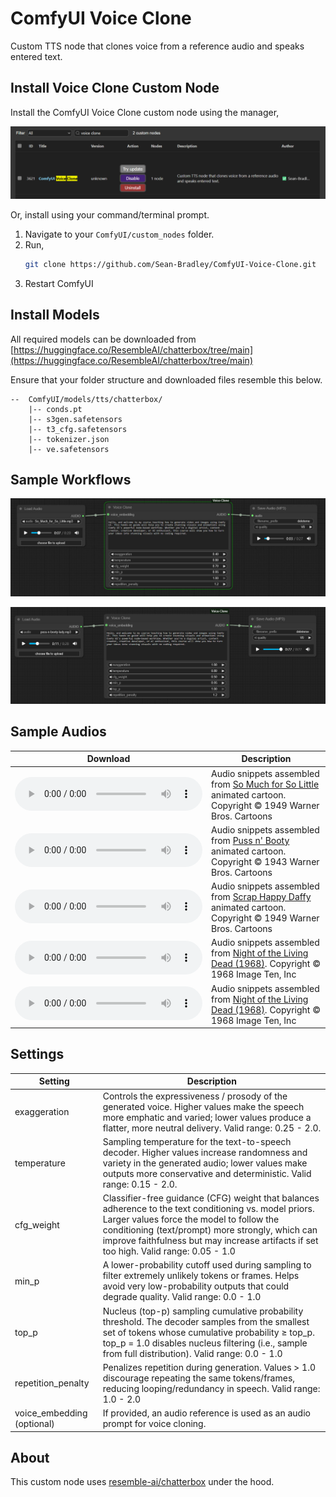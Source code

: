 # ComfyUI Voice Clone

Custom TTS node that clones voice from a reference audio and speaks entered text.

## Install Voice Clone Custom Node

Install the ComfyUI Voice Clone custom node using the manager,

![](./docs/voice-clone-manager.png)

Or, install using your command/terminal prompt.

1. Navigate to your `ComfyUI/custom_nodes` folder.
2. Run,
   ```bash
   git clone https://github.com/Sean-Bradley/ComfyUI-Voice-Clone.git
   ```
3. Restart ComfyUI

## Install Models

All required models can be downloaded from [https://huggingface.co/ResembleAI/chatterbox/tree/main](https://huggingface.co/ResembleAI/chatterbox/tree/main)

Ensure that your folder structure and downloaded files resemble this below.

```text
--  ComfyUI/models/tts/chatterbox/
    |-- conds.pt
    |-- s3gen.safetensors
    |-- t3_cfg.safetensors
    |-- tokenizer.json
    |-- ve.safetensors
```

## Sample Workflows

![So_Much_for_So_Little](./docs/voice-clone-1.jpg)

![Puss_n%27_Booty](./docs/voice-clone-2.png)

## Sample Audios

| Download                                                                               | Description                                                                                                                                                         |
| -------------------------------------------------------------------------------------- | ------------------------------------------------------------------------------------------------------------------------------------------------------------------- |
| ![So_Much_for_So_Little.mp3](docs/So_Much_for_So_Little.mp3)                           | Audio snippets assembled from [So Much for So Little](https://en.wikipedia.org/wiki/So_Much_for_So_Little) animated cartoon. Copyright © 1949 Warner Bros. Cartoons |
| ![puss-n-booty-lady.mp3](docs/puss-n-booty-lady.mp3)                                   | Audio snippets assembled from [Puss n' Booty](https://en.wikipedia.org/wiki/Puss_n%27_Booty) animated cartoon. Copyright © 1943 Warner Bros. Cartoons               |
| ![scrap-happy-daffy-duck.mp3](docs/scrap-happy-daffy-duck.mp3)                         | Audio snippets assembled from [Scrap Happy Daffy](https://en.wikipedia.org/wiki/Scrap_Happy_Daffy) animated cartoon. Copyright © 1949 Warner Bros. Cartoons         |
| ![Night of the Living Dead 1968 (man)](docs/Night-of-the-Living-Dead-1968-man.mp3)     | Audio snippets assembled from [Night of the Living Dead (1968)](https://en.wikipedia.org/wiki/Night_of_the_Living_Dead). Copyright © 1968 Image Ten, Inc            |
| ![Night of the Living Dead 1968 (woman)](docs/Night-of-the-Living-Dead-1968-woman.mp3) | Audio snippets assembled from [Night of the Living Dead (1968)](https://en.wikipedia.org/wiki/Night_of_the_Living_Dead). Copyright © 1968 Image Ten, Inc            |

## Settings

| Setting                    | Description                                                                                                                                                                                                                                                                                       |
| -------------------------- | ------------------------------------------------------------------------------------------------------------------------------------------------------------------------------------------------------------------------------------------------------------------------------------------------- |
| exaggeration               | Controls the expressiveness / prosody of the generated voice. Higher values make the speech more emphatic and varied; lower values produce a flatter, more neutral delivery. Valid range: 0.25 - 2.0.                                                                                             |
| temperature                | Sampling temperature for the text-to-speech decoder. Higher values increase randomness and variety in the generated audio; lower values make outputs more conservative and deterministic. Valid range: 0.15 - 2.0.                                                                                |
| cfg_weight                 | Classifier-free guidance (CFG) weight that balances adherence to the text conditioning vs. model priors. Larger values force the model to follow the conditioning (text/prompt) more strongly, which can improve faithfulness but may increase artifacts if set too high. Valid range: 0.05 - 1.0 |
| min_p                      | A lower-probability cutoff used during sampling to filter extremely unlikely tokens or frames. Helps avoid very low-probability outputs that could degrade quality. Valid range: 0.0 - 1.0                                                                                                        |
| top_p                      | Nucleus (top-p) sampling cumulative probability threshold. The decoder samples from the smallest set of tokens whose cumulative probability ≥ top_p. top_p = 1.0 disables nucleus filtering (i.e., sample from full distribution). Valid range: 0.0 - 1.0                                         |
| repetition_penalty         | Penalizes repetition during generation. Values > 1.0 discourage repeating the same tokens/frames, reducing looping/redundancy in speech. Valid range: 1.0 - 2.0                                                                                                                                   |
| voice_embedding (optional) | If provided, an audio reference is used as an audio prompt for voice cloning.                                                                                                                                                                                                                     |

## About

This custom node uses [resemble-ai/chatterbox](https://github.com/resemble-ai/chatterbox) under the hood.
